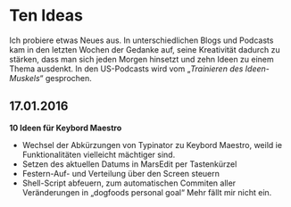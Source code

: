 # Ten Ideas

Ich probiere etwas Neues aus. In unterschiedlichen Blogs und Podcasts kam in den letzten Wochen der Gedanke auf, seine Kreativität dadurch zu stärken, dass man sich jeden Morgen hinsetzt und zehn Ideen zu einem Thema ausdenkt. In den US-Podcasts wird vom „_Trainieren des Ideen-Muskels_“ gesprochen.


17.01.2016
---
__10 Ideen für Keybord Maestro__
* Wechsel der Abkürzungen von Typinator zu Keybord Maestro, weild ie Funktionalitäten vielleicht mächtiger sind.
* Setzen des aktuellen Datums in MarsEdit per Tastenkürzel
* Festern-Auf- und Verteilung über den Screen steuern
* Shell-Script abfeuern, zum automatischen Commiten aller Veränderungen in „dogfoods personal goal“
Mehr fällt mir nicht ein.